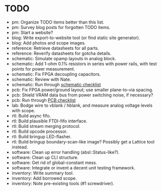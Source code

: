 # TODO

* pm: Organize TODO items better than this list.
* pm: Survey blog posts for forgotten TODO items.
* pm: Start a website?
* blog: Write export-to-website tool (or find static site generator).
* blog: Add photos and scope images.
* reference: Retrieve datasheets for all parts.
* reference: Reverify datasheets for gotcha details.
* schematic: Simulate opamp layouts in analog block.
* schematic: Add 1-ohm 0.1% resistors in series with power rails, with test points for power measurement.
* schematic: Fix FPGA decoupling capacitors.
* schematic: Review with Nate.
* schematic: Run through [schematic checklist](https://github.com/azonenberg/pcb-checklist/blob/master/schematic-checklist.md)
* pcb: Fix FPGA power/ground layout; use smaller plane-to-via spacing.
* pcb: Shield VRAM data bus from power switching noise, if necessary?
* pcb: Run through [PCB checklist](https://github.com/azonenberg/pcb-checklist/blob/master/layout-checklist.md)
* lab: Bodge wire to vblank / hblank, and measure analog voltage levels with scope.
* rtl: Build async fifo.
* rtl: Build plausible FTDI-fifo interface.
* rtl: Build stream merging protocol.
* rtl: Build opcode processor.
* rtl: Build bringup LED-flasher.
* rtl: Build bringup boundary-scan-like image? Possibly get a Lattice tool instead.
* software: Clean up error handling (absl::Status-like?).
* software: Clean up CLI structure.
* software: Get rid of global-constant mess.
* software: Integrate or invent a decent unit testing framework.
* inventory: Write summary tool.
* inventory: Add borrowed scope.
* inventory: Note pre-existing tools (#1 screwdriver).
